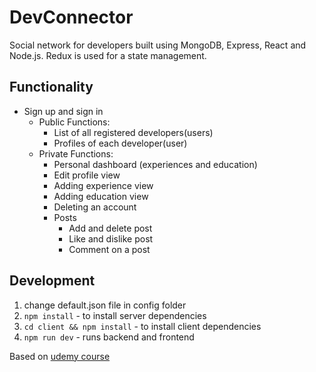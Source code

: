 # DevConnector

Social network for developers built using MongoDB, Express, React and Node.js.
Redux is used for a state management.

## Functionality

-   Sign up and sign in
    -   Public Functions:
        -   List of all registered developers(users)
        -   Profiles of each developer(user)
    -   Private Functions:
        -   Personal dashboard (experiences and education)
        -   Edit profile view
        -   Adding experience view
        -   Adding education view
        -   Deleting an account
        -   Posts
            -   Add and delete post
            -   Like and dislike post
            -   Comment on a post

## Development

1. change default.json file in config folder
2. `npm install` - to install server dependencies
3. `cd client && npm install` - to install client dependencies
4. `npm run dev` - runs backend and frontend

Based on [udemy course](https://www.udemy.com/mern-stack-front-to-back/)
